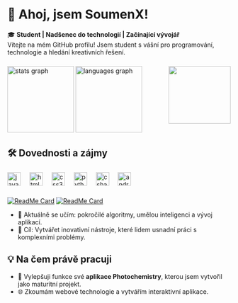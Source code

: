 # 👋 Ahoj, jsem SoumenX!

🎓 **Student | Nadšenec do technologií | Začínající vývojář**  
Vítejte na mém GitHub profilu! Jsem student s vášní pro programování, technologie a hledání kreativních řešení.  

###
<div align="left">
  <img src="https://github-readme-stats.vercel.app/api?username=SoumenX-CZ&hide_title=false&hide_rank=false&show_icons=true&include_all_commits=true&count_private=true&disable_animations=false&theme=material-palenight&locale=en&hide_border=true&custom_title=Github%20Stats" height="150" alt="stats graph"  />
  <img src="https://github-readme-stats.vercel.app/api/top-langs?username=SoumenX-CZ&locale=en&hide_title=false&layout=compact&card_width=320&langs_count=5&theme=material-palenight&hide_border=true" height="150" alt="languages graph"  />
  <img align="right" height="130" width="140" src="https://user-images.githubusercontent.com/74038190/216654116-d0e8d227-7977-4edc-8d36-63461bda9503.gif"/>
  
</div>


## 🛠️ **Dovednosti a zájmy**
###

<div align="left">
  <img src="https://cdn.jsdelivr.net/gh/devicons/devicon/icons/javascript/javascript-original.svg" height="30" alt="javascript logo"  />
  <img width="12" />
  <img src="https://cdn.jsdelivr.net/gh/devicons/devicon/icons/html5/html5-original.svg" height="30" alt="html5 logo"  />
  <img width="12" />
  <img src="https://cdn.jsdelivr.net/gh/devicons/devicon/icons/css3/css3-original.svg" height="30" alt="css3 logo"  />
  <img width="12" />
  <img src="https://cdn.jsdelivr.net/gh/devicons/devicon/icons/python/python-original.svg" height="30" alt="python logo"  />
  <img width="12" />
  <img src="https://cdn.jsdelivr.net/gh/devicons/devicon/icons/csharp/csharp-original.svg" height="30" alt="csharp logo"  />
  <img width="12" />
  <img src="https://cdn.jsdelivr.net/gh/devicons/devicon/icons/android/android-original.svg" height="30" alt="android logo"  />
</div>

###
[![ReadMe Card](https://github-readme-stats.vercel.app/api/pin/?username=SoumenX-CZ&repo=PhotochemistryPublic&theme=material-palenight&hide_border=true)](https://github.com/SoumenX-CZ/PhotochemistryPublic)
[![ReadMe Card](https://github-readme-stats.vercel.app/api/pin/?username=SoumenX-CZ&repo=CisloPi&theme=material-palenight&hide_border=true)](https://github.com/SoumenX-CZ/CisloPi)

- 🌱 Aktuálně se učím: pokročilé algoritmy, umělou inteligenci a vývoj aplikací.  
- 🎯 Cíl: Vytvářet inovativní nástroje, které lidem usnadní práci s komplexními problémy.  



## 💡 **Na čem právě pracuji**

- 📱 Vylepšuji funkce své **aplikace Photochemistry**, kterou jsem vytvořil jako maturitní projekt.  
- 🌐 Zkoumám webové technologie a vytvářím interaktivní aplikace.




